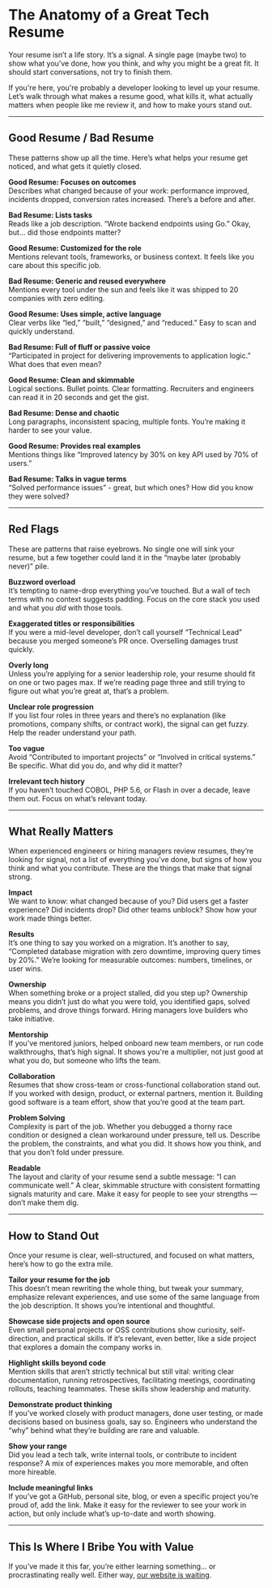 # The Anatomy of a Great Tech Resume

Your resume isn’t a life story. It’s a signal. A single page (maybe two) to show what you’ve done, how you think, and why you might be a great fit. It should start conversations, not try to finish them.

If you're here, you're probably a developer looking to level up your resume. Let’s walk through what makes a resume good, what kills it, what actually matters when people like me review it, and how to make yours stand out.

---

## Good Resume / Bad Resume

These patterns show up all the time. Here’s what helps your resume get noticed, and what gets it quietly closed.

**Good Resume: Focuses on outcomes**\
Describes what changed because of your work: performance improved, incidents dropped, conversion rates increased. There’s a before and after.

**Bad Resume: Lists tasks**\
Reads like a job description. “Wrote backend endpoints using Go.” Okay, but… did those endpoints matter?

**Good Resume: Customized for the role**\
Mentions relevant tools, frameworks, or business context. It feels like you care about this specific job.

**Bad Resume: Generic and reused everywhere**\
Mentions every tool under the sun and feels like it was shipped to 20 companies with zero editing.

**Good Resume: Uses simple, active language**\
Clear verbs like “led,” “built,” “designed,” and “reduced.” Easy to scan and quickly understand.

**Bad Resume: Full of fluff or passive voice**\
“Participated in project for delivering improvements to application logic.” What does that even mean?

**Good Resume: Clean and skimmable**\
Logical sections. Bullet points. Clear formatting. Recruiters and engineers can read it in 20 seconds and get the gist.

**Bad Resume: Dense and chaotic**\
Long paragraphs, inconsistent spacing, multiple fonts. You’re making it harder to see your value.

**Good Resume: Provides real examples**\
Mentions things like “Improved latency by 30% on key API used by 70% of users.”

**Bad Resume: Talks in vague terms**\
“Solved performance issues” - great, but which ones? How did you know they were solved?

---

## Red Flags

These are patterns that raise eyebrows. No single one will sink your resume, but a few together could land it in the “maybe later (probably never)” pile.

**Buzzword overload**\
It’s tempting to name-drop everything you’ve touched. But a wall of tech terms with no context suggests padding. Focus on the core stack you used and what you *did* with those tools.

**Exaggerated titles or responsibilities**\
If you were a mid-level developer, don’t call yourself “Technical Lead” because you merged someone’s PR once. Overselling damages trust quickly.

**Overly long**\
Unless you’re applying for a senior leadership role, your resume should fit on one or two pages max. If we’re reading page three and still trying to figure out what you’re great at, that’s a problem.

**Unclear role progression**\
If you list four roles in three years and there’s no explanation (like promotions, company shifts, or contract work), the signal can get fuzzy. Help the reader understand your path.

**Too vague**\
Avoid “Contributed to important projects” or “Involved in critical systems.” Be specific. What did you do, and why did it matter?

**Irrelevant tech history**\
If you haven’t touched COBOL, PHP 5.6, or Flash in over a decade, leave them out. Focus on what’s relevant today.

---

## What Really Matters

When experienced engineers or hiring managers review resumes, they’re looking for signal, not a list of everything you’ve done, but signs of how you think and what you contribute. These are the things that make that signal strong.

**Impact**\
We want to know: what changed because of you? Did users get a faster experience? Did incidents drop? Did other teams unblock? Show how your work made things better.

**Results**\
It’s one thing to say you worked on a migration. It’s another to say, “Completed database migration with zero downtime, improving query times by 20%.” We’re looking for measurable outcomes: numbers, timelines, or user wins.

**Ownership**\
When something broke or a project stalled, did you step up? Ownership means you didn’t just do what you were told, you identified gaps, solved problems, and drove things forward. Hiring managers love builders who take initiative.

**Mentorship**\
If you’ve mentored juniors, helped onboard new team members, or run code walkthroughs, that’s high signal. It shows you're a multiplier, not just good at what you do, but someone who lifts the team.

**Collaboration**\
Resumes that show cross-team or cross-functional collaboration stand out. If you worked with design, product, or external partners, mention it. Building good software is a team effort, show that you’re good at the team part.

**Problem Solving**\
Complexity is part of the job. Whether you debugged a thorny race condition or designed a clean workaround under pressure, tell us. Describe the problem, the constraints, and what you did. It shows how you think, and that you don’t fold under pressure.

**Readable**\
The layout and clarity of your resume send a subtle message: “I can communicate well.” A clear, skimmable structure with consistent formatting signals maturity and care. Make it easy for people to see your strengths — don’t make them dig.

---

## How to Stand Out

Once your resume is clear, well-structured, and focused on what matters, here’s how to go the extra mile.

**Tailor your resume for the job**\
This doesn’t mean rewriting the whole thing, but tweak your summary, emphasize relevant experiences, and use some of the same language from the job description. It shows you’re intentional and thoughtful.

**Showcase side projects and open source**\
Even small personal projects or OSS contributions show curiosity, self-direction, and practical skills. If it’s relevant, even better, like a side project that explores a domain the company works in.

**Highlight skills beyond code**\
Mention skills that aren’t strictly technical but still vital: writing clear documentation, running retrospectives, facilitating meetings, coordinating rollouts, teaching teammates. These skills show leadership and maturity.

**Demonstrate product thinking**\
If you’ve worked closely with product managers, done user testing, or made decisions based on business goals, say so. Engineers who understand the “why” behind what they’re building are rare and valuable.

**Show your range**\
Did you lead a tech talk, write internal tools, or contribute to incident response? A mix of experiences makes you more memorable, and often more hireable.

**Include meaningful links**\
If you’ve got a GitHub, personal site, blog, or even a specific project you’re proud of, add the link. Make it easy for the reviewer to see your work in action, but only include what’s up-to-date and worth showing.

---

## This Is Where I Bribe You with Value

If you’ve made it this far, you’re either learning something… or procrastinating really well. Either way, [our website is waiting](https://www.bytestoskills.co/).

